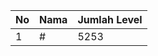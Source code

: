 | No | Nama            | Jumlah Level |
|----|-----------------|--------------|
| 1  | #    |    5253        |
